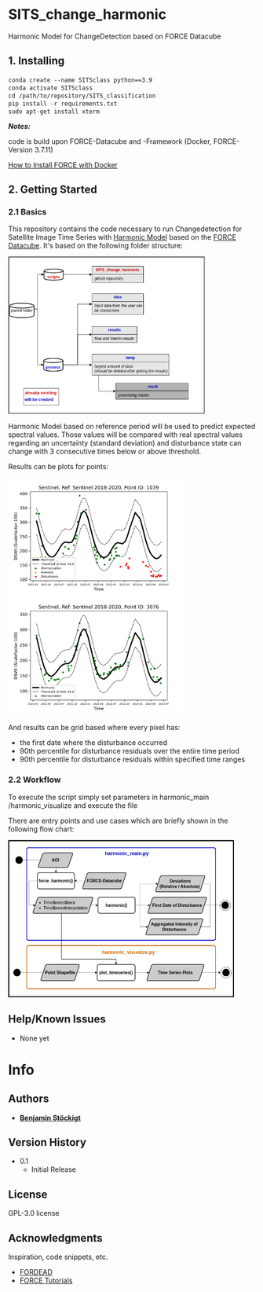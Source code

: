 # SITS_change_harmonic

Harmonic Model for ChangeDetection based on FORCE Datacube

## 1. Installing
```
conda create --name SITSclass python==3.9
conda activate SITSclass
cd /path/to/repository/SITS_classification
pip install -r requirements.txt
sudo apt-get install xterm
```

_**Notes:**_

code is build upon FORCE-Datacube and -Framework (Docker, FORCE-Version 3.7.11)

[How to Install FORCE with Docker](https://force-eo.readthedocs.io/en/latest/setup/docker.html#docker)


## 2. Getting Started


### 2.1 Basics

This repository contains the code necessary to run Changedetection for Satellite Image Time Series with [Harmonic Model](https://www.sciencedirect.com/science/article/abs/pii/S0034425715000590) based on the [FORCE Datacube](https://force-eo.readthedocs.io/en/latest/index.html). 
It's based on the following folder structure:

<img src="img/folder_structure.png" width="400" height="320" />

Harmonic Model based on reference period will be used to predict expected spectral values. Those values will be compared with real spectral values regarding an uncertainty (standard deviation) and disturbance state can change with 3 consecutive times below or above threshold. 

Results can be plots for points:

<img src="img/change.png" width="360" height="240" /> <img src="img/nochange.png" width="360" height="240" />

And results can be grid based where every pixel has:
- the first date where the disturbance occurred
- 90th percentile for disturbance residuals over the entire time period
- 90th percentile for disturbance residuals within specified time ranges


### 2.2 Workflow

To execute the script simply set parameters in harmonic_main /harmonic_visualize and execute the file

There are entry points and use cases which are briefly shown in the following flow chart:

<img src="img/flowchart.png" width="460" height="320" />

## Help/Known Issues

* None yet

# Info

## Authors

* [**Benjamin Stöckigt**](https://github.com/Bensouh)

## Version History

* 0.1
    * Initial Release

## License

GPL-3.0 license

## Acknowledgments

Inspiration, code snippets, etc.

* [FORDEAD](https://fordead.gitlab.io/fordead_package/)
* [FORCE Tutorials](https://force-eo.readthedocs.io/en/latest/howto/udf_py.html)
